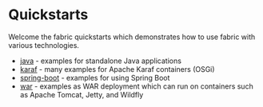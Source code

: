 Quickstarts
===========

Welcome the fabric quickstarts which demonstrates how to use fabric with various technologies.

* [java](/fabric/profiles/quickstarts/java) - examples for standalone Java applications
* [karaf](/fabric/profiles/quickstarts/karaf) - many examples for Apache Karaf containers (OSGi)
* [spring-boot](/fabric/profiles/quickstarts/spring-boot) - examples for using Spring Boot
* [war](/fabric/profiles/quickstarts/war) - examples as WAR deployment which can run on containers such as Apache Tomcat, Jetty, and Wildfly

